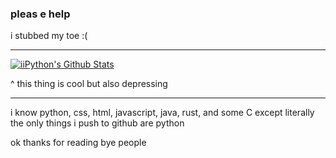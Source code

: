 ### pleas e help

i stubbed my toe :(

---

[![iiPython's Github Stats](https://github-readme-stats.vercel.app/api?username=ii-Python&hide=stars,prs&show_icons=true)](https://github.com/anuraghazra/github-readme-stats)

^ this thing is cool but also depressing

---

i know python, css, html, javascript, java, rust, and some C
except literally the only things i push to github are python

ok thanks for reading
bye people
